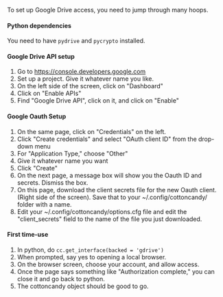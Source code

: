 To set up Google Drive access, you need to jump through many hoops.

#### Python dependencies
You need to have `pydrive` and `pycrypto` installed.

#### Google Drive API setup
1. Go to https://console.developers.google.com
2. Set up a project. Give it whatever name you like.
3. On the left side of the screen, click on "Dashboard"
4. Click on "Enable APIs"
5. Find "Google Drive API", click on it, and click on "Enable"

#### Google Oauth Setup
1. On the same page, click on "Credentials" on the left.
2. Click "Create credentials" and select "OAuth client ID" from the drop-down menu
3. For "Application Type," choose "Other"
4. Give it whatever name you want
5. Click "Create"
6. On the next page, a message box will show you the Oauth ID and secrets. Dismiss the box.
7. On this page, download the client secrets file for the new Oauth client. (Right side of the screen). Save that to your ~/.config/cottoncandy/ folder with a name.
8. Edit your ~/.config/cottoncandy/options.cfg file and edit the "client_secrets" field to the name of the file you just downloaded.

#### First time-use
1. In python, do `cc.get_interface(backed = 'gdrive')`
2. When prompted, say yes to opening a local browser.
3. On the browser screen, choose your account, and allow access.
4. Once the page says something like "Authorization complete," you can close it and go back to python.
5. The cottoncandy object should be good to go.
